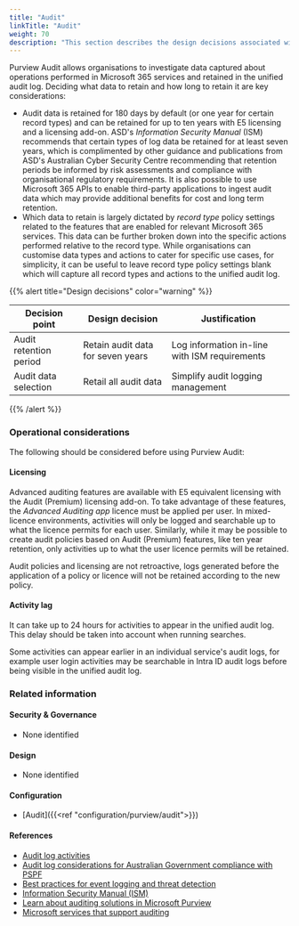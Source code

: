 ```yaml
---
title: "Audit"
linkTitle: "Audit"
weight: 70
description: "This section describes the design decisions associated with Audit with Microsoft Purview for system(s) built using ASD's Blueprint for Secure Cloud."
---
```


Purview Audit allows organisations to investigate data captured about operations performed in Microsoft 365 services and retained in the unified audit log. Deciding what data to retain and how long to retain it are key considerations:

* Audit data is retained for 180 days by default (or one year for certain record types) and can be retained for up to ten years with E5 licensing and a licensing add-on. ASD's *Information Security Manual* (ISM) recommends that certain types of log data be retained for at least seven years, which is complimented by other guidance and publications from ASD's Australian Cyber Security Centre recommending that retention periods be informed by risk assessments and compliance with organisational regulatory requirements. It is also possible to use Microsoft 365 APIs to enable third-party applications to ingest audit data which may provide additional benefits for cost and long term retention.
* Which data to retain is largely dictated by *record type* policy settings related to the features that are enabled for relevant Microsoft 365 services. This data can be further broken down into the specific actions performed relative to the record type. While organisations can customise data types and actions to cater for specific use cases, for simplicity, it can be useful to leave record type policy settings blank which will capture all record types and actions to the unified audit log.

{{% alert title="Design decisions" color="warning" %}}

| Decision point         | Design decision                   | Justification                                 |
| ---------------------- | --------------------------------- | --------------------------------------------- |
| Audit retention period | Retain audit data for seven years | Log information in-line with ISM requirements |
| Audit data selection   | Retail all audit data             | Simplify audit logging management             |

{{% /alert %}}

### Operational considerations

The following should be considered before using Purview Audit:

#### Licensing

Advanced auditing features are available with E5 equivalent licensing with the Audit (Premium) licensing add-on. To take advantage of these features, the *Advanced Auditing app* licence must be applied per user. In mixed-licence environments, activities will only be logged and searchable up to what the licence permits for each user. Similarly, while it may be possible to create audit policies based on Audit (Premium) features, like ten year retention, only activities up to what the user licence permits will be retained.

Audit policies and licensing are not retroactive, logs generated before the application of a policy or licence will not be retained according to the new policy.

#### Activity lag

It can take up to 24 hours for activities to appear in the unified audit log. This delay should be taken into account when running searches.

Some activities can appear earlier in an individual service's audit logs, for example user login activities may be searchable in Intra ID audit logs before being visible in the unified audit log.

### Related information

#### Security & Governance

* None identified

#### Design

* None identified

#### Configuration

* [Audit]({{<ref "configuration/purview/audit">}})

#### References

* [Audit log activities](https://learn.microsoft.com/en-au/purview/audit-log-activities)
* [Audit log considerations for Australian Government compliance with PSPF](https://learn.microsoft.com/en-au/compliance/anz/pspf-audit-log)
* [Best practices for event logging and threat detection](https://www.cyber.gov.au/resources-business-and-government/maintaining-devices-and-systems/system-hardening-and-administration/system-monitoring/best-practices-event-logging-threat-detection)
* [Information Security Manual (ISM)](https://www.cyber.gov.au/resources-business-and-government/essential-cyber-security/ism)
* [Learn about auditing solutions in Microsoft Purview](https://learn.microsoft.com/en-au/purview/audit-solutions-overview)
* [Microsoft services that support auditing](https://learn.microsoft.com/en-au/purview/audit-supported-services)
